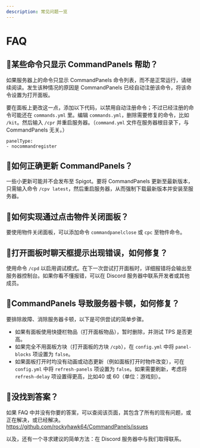 ```yaml
---
description: 常见问题一览
---
```


# FAQ

## 🤔某些命令只显示 CommandPanels 帮助？

如果服务器上的命令只显示 CommandPanels 命令列表，而不是正常运行，请继续阅读。发生该种情况的原因是 CommandPanels 已经自动注册该命令，将该命令设置为打开面板。

要在面板上更改这一点，添加以下代码，以禁用自动注册命令；不过已经注册的命令可能还在 `commands.yml` 里。编辑 `commands.yml`，删除需要修复的命令，比如 `/kit`。然后输入 `/cpr` 并重启服务器。（`command.yml` 文件在服务器根目录下，与 CommandPanels 无关。）

```
panelType:
- nocommandregister
```

## 🤔如何正确更新 CommandPanels？

​一些小更新可能并不会发布至 Spigot。要将 CommandPanels 更新至最新版本，只需输入命令 `/cpv latest`，然后重启服务器，从而强制下载最新版本并安装至服务器。

## 🤔如何实现通过点击物件关闭面板？

​要使用物件关闭面板，可以添加命令 `commandpanelclose` 或 `cpc` 至物件命令。

## 🤔打开面板时聊天框提示出现错误，如何修复？

​使用命令 `/cpd` 以启用调试模式。在下一次尝试打开面板时，详细报错将会输出至服务器控制台。如果你看不懂报错，可以在 Discord 服务器中联系开发者或其他成员。

## 🤔CommandPanels 导致服务器卡顿，如何修复？

​要排除故障、消除服务器卡顿，以下是可供尝试的简单步骤。

* 如果有面板使用快捷栏物品（打开面板物品），暂时删除，并测试 TPS 是否更高。
* 如果完全不用面板方块（打开面板的方块 `/cpb`），在 `config.yml` 中将 `panel-blocks` 项设置为 `false`。
* 如果面板打开时均没有动画或动态更新（例如面板打开时物件改变），可在 `config.yml` 中将 `refresh-panels` 项设置为 `false`。如果需要刷新，考虑将 `refresh-delay` 项设置得更高，比如40 或 60（单位：游戏刻）。 ​

## 🤔没找到答案？

如果 FAQ 中并没有你要的答案，可以查阅该页面，其包含了所有的现有问题，或正在解决，或已经解决。https://github.com/rockyhawk64/CommandPanels/issues

以及，还有一个寻求建议的简单方法：在 Discord 服务器中与我们取得联系。
